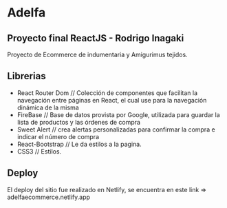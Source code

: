 # Adelfa
## Proyecto final ReactJS - Rodrigo Inagaki



Proyecto de Ecommerce de indumentaria y Amigurimus tejidos.


## Librerias 

- React Router Dom // Colección de componentes que facilitan la navegación entre páginas en React, el cual use para la navegación dinámica de la misma
- FireBase // Base de datos provista por Google, utilizada para guardar la lista de productos y las órdenes de compra
- Sweet Alert // crea alertas personalizadas para confirmar la compra e indicar el número de compra
- React-Bootstrap // Le da estilos a la pagina. 
- CSS3 // Estilos.




## Deploy

El deploy del sitio fue realizado en Netlify, se encuentra en este link => adelfaecommerce.netlify.app
